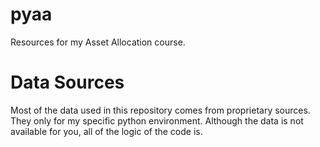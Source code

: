 # pyaa
Resources for my Asset Allocation course.


# Data Sources
Most of the data used in this repository comes from proprietary 
sources. They only for my specific python environment. Although the 
data is not available for you, all of the logic of the code is.  

